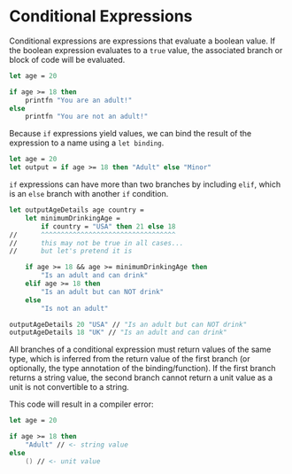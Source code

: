 # Conditional Expressions

Conditional expressions are expressions that evaluate a boolean value.
If the boolean expression evaluates to a `true` value, the associated branch or block of code will be evaluated.

```fsharp
let age = 20

if age >= 18 then
    printfn "You are an adult!"
else
    printfn "You are not an adult!"
```

Because `if` expressions yield values, we can bind the result of the expression to a name using a `let binding`.

```fsharp
let age = 20
let output = if age >= 18 then "Adult" else "Minor"
```

`if` expressions can have more than two branches by including `elif`, which is an `else` branch with another `if` condition.

```fsharp
let outputAgeDetails age country =
    let minimumDrinkingAge =
        if country = "USA" then 21 else 18
//      ^^^^^^^^^^^^^^^^^^^^^^^^^^^^^^^^^^
//      this may not be true in all cases...
//      but let's pretend it is

    if age >= 18 && age >= minimumDrinkingAge then
        "Is an adult and can drink"
    elif age >= 18 then
        "Is an adult but can NOT drink"
    else
        "Is not an adult"

outputAgeDetails 20 "USA" // "Is an adult but can NOT drink"
outputAgeDetails 18 "UK" // "Is an adult and can drink"
```

All branches of a conditional expression must return values of the same type,
which is inferred from the return value of the first branch (or optionally, the type annotation of the binding/function).
If the first branch returns a string value, the second branch cannot return a unit value as a unit is not convertible to a string.

This code will result in a compiler error:

```fsharp
let age = 20

if age >= 18 then
    "Adult" // <- string value
else
    () // <- unit value
```
